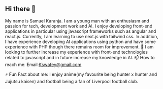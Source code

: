 ## Hi there 👋
My name is Samuel Karanja. I am a young man with an enthusiasm and passion for tech, development work and AI.
I enjoy developing front-end applications in particular using javascript frameworks such as angular and react.js. Currently, I am learning to use next.js with tailwind css.
In addition, I have experience developing AI applications using python and have some experience with PHP though there remains room for improvement.
🌱 I am looking to further increase my experience with front-end technologies related to javascript and in future increase my knowledge in AI.
📫 How to reach me:
  Email:Kswafey@gmail.com

⚡ Fun Fact about me: I enjoy anime(my favourite being hunter x hunter and Jujutsu kaisen) and football being a fan of Liverpool football club. 

<!--
**swafey-karanja/swafey-karanja** is a ✨ _special_ ✨ repository because its `README.md` (this file) appears on your GitHub profile.

Here are some ideas to get you started:

- 🔭 I’m currently working on ...
- 🌱 I’m currently learning ...
- 👯 I’m looking to collaborate on ...
- 🤔 I’m looking for help with ...
- 💬 Ask me about ...
- 📫 How to reach me: ...
- 😄 Pronouns: ...
- ⚡ Fun fact: ...
-->
